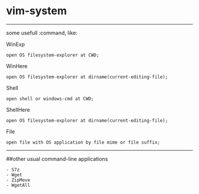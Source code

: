 # vim-system

--------------------------------------------------------------------------------

some usefull :command, like:

WinExp

	open OS filesystem-explorer at CWD;

WinHere

	open OS filesystem-explorer at dirname(current-editing-file);

Shell

	open shell or windows-cmd at CWD;

ShellHere

	open OS filesystem-explorer at dirname(current-editing-file);

File

	open file with OS application by file mime or file suffix;

--------------------------------------------------------------------------------

##other usual command-line applications

	- S7z
	- Wget
	- ZipMove
	- WgetAll
